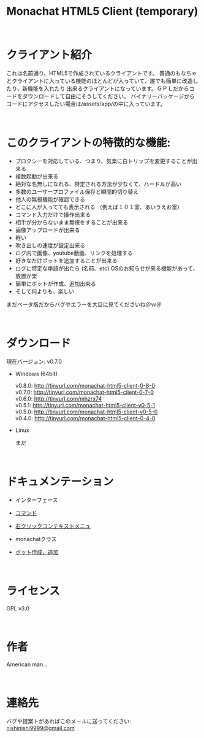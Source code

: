 ﻿# Monachat HTML5 Client (temporary)

<br>

# クライアント紹介

これは名前通り、HTML5で作成されているクライアントです。
普通のもなちゃとクライアントに入っている機能のほとんどが入っていて、誰でも簡単に改造したり、新機能を入れたり
出来るクライアントになっています。ＧＰＬだからコードをダウンロードして自由にそうしてください。
バイナリーパッケージからコードにアクセスしたい場合は/assets/app/の中に入っています。

<br>

# このクライアントの特徴的な機能:

- プロクシーを対応している、つまり、気楽に白トリップを変更することが出来る
- 複数起動が出来る
- 絶対な名無しになれる、特定される方法が少なくて、ハードルが高い
- 多数のユーザープロファイル保存と瞬間的切り替え
- 他人の無視機能が確認できる
- どこに人が入ってても表示される （例えば１０１室、あいうえお室）
- コマンド入力だけで操作出来る
- 相手が分からないまま無視をすることが出来る
- 画像アップロードが出来る
- 軽い
- 吹き出しの速度が設定出来る
- ログ内で画像、youtube動画、リンクを処理する
- 好きなだけボットを追加することが出来る
- ログに特定な単語が出たら (名前、etc) OSのお知らせが来る機能があって、放置が楽
- 簡単にボットが作成、追加出来る
- そして何よりも、楽しい

まだベータ版だからバグやエラーを大目に見てくださいね＠ｗ＠

<br>

# ダウンロード


現在バージョン: v0.7.0


* Windows (64bit)

  v0.8.0: http://tinyurl.com/monachat-html5-client-0-8-0
  <br>
  v0.7.0: http://tinyurl.com/monachat-html5-client-0-7-0
  <br>
  v0.6.0: http://tinyurl.com/mhzrx74
  <br>
  v0.5.1: http://tinyurl.com/monachat-html5-client-v0-5-1
  <br>
  v0.5.0: http://tinyurl.com/monachat-html5-client-v0-5-0
  <br>
  v0.4.0: http://tinyurl.com/monachat-html5-client-0-4-0

* Linux

  まだ

<br>

# ドキュメンテーション

  - インターフェース
  - <a href='https://github.com/nishinishi9999/monachat-html5-client/wiki/%E3%82%B3%E3%83%9E%E3%83%B3%E3%83%89%E3%83%AA%E3%82%B9%E3%83%88'>コマンド</a>
  - <a href='https://github.com/nishinishi9999/monachat-html5-client/wiki/%E3%82%B3%E3%83%B3%E3%83%86%E3%82%AD%E3%82%B9%E3%83%88%E3%83%A1%E3%83%8B%E3%83%A5'>右クリックコンテキストメニュ</a>
  
  - monachatクラス
  - <a href='https://github.com/nishinishi9999/monachat-html5-client/wiki/%E3%83%9C%E3%83%83%E3%83%88%E4%BD%9C%E6%88%90%E3%80%81%E8%BF%BD%E5%8A%A0'>ボット作成、追加</a>

<br>

# ライセンス

GPL v3.0

<br>

# 作者

American man...

<br>

# 連絡先

バグや提案トがあればこのメールに送ってください: nishinishi9999@gmail.com
